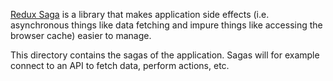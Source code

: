 [Redux Saga](https://redux-saga.js.org/) is a library that makes application side effects (i.e. asynchronous things like
data fetching and impure things like accessing the browser cache) easier to manage.

This directory contains the sagas of the application. Sagas will for example connect to an API to fetch data, perform actions, etc.
